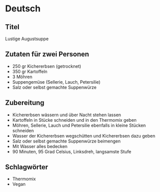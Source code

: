 # Deutsch

## Titel

Lustige Augustsuppe

## Zutaten für zwei Personen

* 250 gr Kichererbsen (getrocknet)
* 350 gr Kartoffeln
* 3 Möhren
* Suppengemüse (Sellerie, Lauch, Petersilie)
* Salz oder selbst gemachte Suppenwürze

## Zubereitung

* Kichererbsen wässern und über Nacht stehen lassen
* Kartoffeln in Stücke schneiden und in den Thermomix geben
* Möhren, Sellerie, Lauch und Petersilie ebenfalls in kleine Stücken schneiden
* Wasser der Kichererbsen wegschütten und Kichererbsen dazu geben
* Salz oder selbst gemachte Suppenwürze beimengen
* Mit Wasser alles bedecken
* 90 Minuten, 95 Grad Celsius, Linksdreh, langsamste Stufe

## Schlagwörter

* Thermomix
* Vegan
